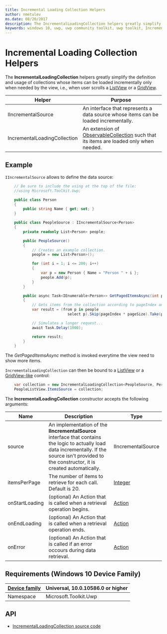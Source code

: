 ```yaml
---
title: Incremental Loading Collection Helpers
author: nmetulev
ms.date: 08/20/2017
description: The IncrementalLoadingCollection helpers greatly simplify the definition and usage of collections whose items can be loaded incrementally only when needed by the view
keywords: windows 10, uwp, uwp community toolkit, uwp toolkit, IncrementalLoadingCollection
---
```


# Incremental Loading Collection Helpers

The **IncrementalLoadingCollection** helpers greatly simplify the definition and usage of collections whose items can be loaded incrementally only when needed by the view, i.e., when user scrolls a [ListView](https://msdn.microsoft.com/library/windows/apps/windows.ui.xaml.controls.listview.aspx) or a [GridView](https://msdn.microsoft.com/library/windows/apps/windows.ui.xaml.controls.gridview.aspx).

| Helper | Purpose |
| --- | --- |
|IIncrementalSource | An interface that represents a data source whose items can be loaded incrementally. |
|IncrementalLoadingCollection | An extension of [ObservableCollection](https://msdn.microsoft.com/library/ms668604.aspx) such that its items are loaded only when needed. |

## Example
`IIncrementalSource` allows to define the data source:

```csharp
    // Be sure to include the using at the top of the file:
    //using Microsoft.Toolkit.Uwp;

    public class Person
    {
        public string Name { get; set; }
    }

    public class PeopleSource : IIncrementalSource<Person>
    {
        private readonly List<Person> people;

        public PeopleSource()
        {
            // Creates an example collection.
            people = new List<Person>();

            for (int i = 1; i <= 200; i++)
            {
                var p = new Person { Name = "Person " + i };
                people.Add(p);
            }
        }

        public async Task<IEnumerable<Person>> GetPagedItemsAsync(int pageIndex, int pageSize)
        {
            // Gets items from the collection according to pageIndex and pageSize parameters.
            var result = (from p in people
                            select p).Skip(pageIndex * pageSize).Take(pageSize);

            // Simulates a longer request...
            await Task.Delay(1000);

            return result;
        }
    }
```

The *GetPagedItemsAsync* method is invoked everytime the view need to show more items.

`IncrementalLoadingCollection` can then be bound to a [ListView](https://msdn.microsoft.com/library/windows/apps/windows.ui.xaml.controls.listview.aspx) or a [GridView-like](https://msdn.microsoft.com/library/windows/apps/windows.ui.xaml.controls.gridview.aspx) control:

```csharp
    var collection = new IncrementalLoadingCollection<PeopleSource, Person>();
    PeopleListView.ItemsSource = collection;
```

The **IncrementalLoadingCollection** constructor accepts the following arguments:

| Name | Description | Type |
| --- | --- | --- |
| source | An implementation of the **IIncrementalSource** interface that contains the logic to actually load data incrementally. If the source isn't provided to the constructor, it is created automatically. | IIncrementalSource |  
| itemsPerPage | The number of items to retrieve for each call. Default is 20. | [Integer](https://msdn.microsoft.com/library/windows/apps/System.Int32) |  
| onStartLoading | (optional) An Action that is called when a retrieval operation begins. | [Action](https://msdn.microsoft.com/library/system.action.aspx) |  
| onEndLoading | (optional) An Action that is called when a retrieval operation ends. | [Action](https://msdn.microsoft.com/library/system.action.aspx) |  
| onError | (optional) An Action that is called if an error occours during data retrieval. | [Action](https://msdn.microsoft.com/library/system.action.aspx) |  

## Requirements (Windows 10 Device Family)

| [Device family](http://go.microsoft.com/fwlink/p/?LinkID=526370) | Universal, 10.0.10586.0 or higher |
| --- | --- |
| Namespace | Microsoft.Toolkit.Uwp |

## API

* [IncrementalLoadingCollection source code](https://github.com/Microsoft/UWPCommunityToolkit/tree/master/Microsoft.Toolkit.Uwp/IncrementalLoadingCollection)


